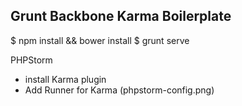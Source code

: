 ## Grunt Backbone Karma Boilerplate

$ npm install && bower install
$ grunt serve

PHPStorm
- install Karma plugin
- Add Runner for Karma
(phpstorm-config.png)